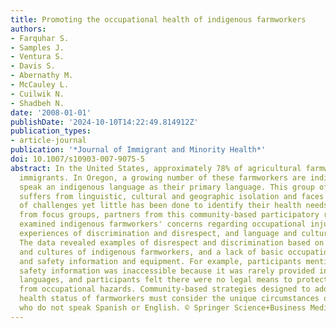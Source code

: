 ```yaml
---
title: Promoting the occupational health of indigenous farmworkers
authors:
- Farquhar S.
- Samples J.
- Ventura S.
- Davis S.
- Abernathy M.
- McCauley L.
- Cuilwik N.
- Shadbeh N.
date: '2008-01-01'
publishDate: '2024-10-10T14:22:49.814912Z'
publication_types:
- article-journal
publication: '*Journal of Immigrant and Minority Health*'
doi: 10.1007/s10903-007-9075-5
abstract: In the United States, approximately 78% of agricultural farmworkers are
  immigrants. In Oregon, a growing number of these farmworkers are indigenous and
  speak an indigenous language as their primary language. This group of farmworkers
  suffers from linguistic, cultural and geographic isolation and faces a unique set
  of challenges yet little has been done to identify their health needs. Using data
  from focus groups, partners from this community-based participatory research project
  examined indigenous farmworkers' concerns regarding occupational injury and illness,
  experiences of discrimination and disrespect, and language and cultural barriers.
  The data revealed examples of disrespect and discrimination based on the languages
  and cultures of indigenous farmworkers, and a lack of basic occupational health
  and safety information and equipment. For example, participants mentioned that occupational
  safety information was inaccessible because it was rarely provided in indigenous
  languages, and participants felt there were no legal means to protect farmworkers
  from occupational hazards. Community-based strategies designed to address the occupational
  health status of farmworkers must consider the unique circumstances of those farmworkers
  who do not speak Spanish or English. © Springer Science+Business Media, LLC 2007.
---
```

